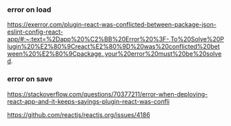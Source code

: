 ### error on load

https://exerror.com/plugin-react-was-conflicted-between-package-json-eslint-config-react-app/#:~:text=%2Dapp%20%C2%BB%20Error%20%3F-,To%20Solve%20Plugin%20%E2%80%9Creact%E2%80%9D%20was%20conflicted%20between%20%E2%80%9Cpackage.,your%20error%20must%20be%20solved.

### error on save

https://stackoverflow.com/questions/70377211/error-when-deploying-react-app-and-it-keeps-sayings-plugin-react-was-confli

https://github.com/reactjs/reactjs.org/issues/4186
